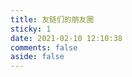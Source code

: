 ```yaml
---
title: 友链们的朋友圈
sticky: 1
date: 2021-02-10 12:10:38
comments: false
aside: false
---
```

<div id="moments_container"></div>
<script src="https://unpkg.zhimg.com/hajeekn-static@1.0.2/scripts/mont.js"></script>
